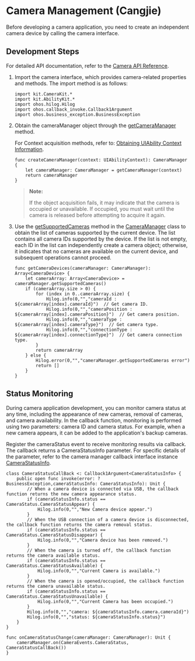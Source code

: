 # Camera Management (Cangjie)

Before developing a camera application, you need to create an independent camera device by calling the camera interface.

## Development Steps

For detailed API documentation, refer to the [Camera API Reference](../../../../reference/source_en/CameraKit/cj-apis-multimedia-camera.md).

1. Import the camera interface, which provides camera-related properties and methods. The import method is as follows:

    <!-- compile -->

    ```cangjie
    import kit.CameraKit.*
    import kit.AbilityKit.*
    import ohos.hilog.Hilog
    import ohos.callback_invoke.Callback1Argument
    import ohos.business_exception.BusinessException
    ```

2. Obtain the cameraManager object through the [getCameraManager](../../../../reference/source_en/CameraKit/cj-apis-multimedia-camera.md#func-getcameramanagerabilitycontext) method.

    For Context acquisition methods, refer to: [Obtaining UIAbility Context Information](../../application-models/cj-uiability-usage.md#获取uiability的上下文信息).

    <!-- compile -->

    ```cangjie
    func createCameraManager(context: UIAbilityContext): CameraManager {
        let cameraManager: CameraManager = getCameraManager(context)
        return cameraManager
    }
    ```

    > **Note:**
    >
    > If the object acquisition fails, it may indicate that the camera is occupied or unavailable. If occupied, you must wait until the camera is released before attempting to acquire it again.

3. Use the [getSupportedCameras](../../../../reference/source_en/CameraKit/cj-apis-multimedia-camera.md#func-getsupportedcameras) method in the [CameraManager](../../../../reference/source_en/CameraKit/cj-apis-multimedia-camera.md#class-cameramanager) class to obtain the list of cameras supported by the current device. The list contains all camera IDs supported by the device. If the list is not empty, each ID in the list can independently create a camera object; otherwise, it indicates that no cameras are available on the current device, and subsequent operations cannot proceed.

    <!-- compile -->

    ```cangjie
    func getCameraDevices(cameraManager: CameraManager): Array<CameraDevice> {
        let cameraArray: Array<CameraDevice> = cameraManager.getSupportedCameras()
        if (cameraArray.size > 0) {
            for (index in 0..cameraArray.size) {
                Hilog.info(0,"","cameraId : ${cameraArray[index].cameraId}")  // Get camera ID.
                Hilog.info(0,"","cameraPosition : ${cameraArray[index].cameraPosition}")  // Get camera position.
                Hilog.info(0,"","cameraType : ${cameraArray[index].cameraType}")  // Get camera type.
                Hilog.info(0,"","connectionType : ${cameraArray[index].connectionType}")  // Get camera connection type.
            }
            return cameraArray
        } else {
            Hilog.error(0,"","cameraManager.getSupportedCameras error")
            return []
        }
    }
    ```

## Status Monitoring

During camera application development, you can monitor camera status at any time, including the appearance of new cameras, removal of cameras, and camera availability. In the callback function, monitoring is performed using two parameters: camera ID and camera status. For example, when a new camera appears, it can be added to the application's backup cameras.

Register the cameraStatus event to receive monitoring results via callback. The callback returns a CameraStatusInfo parameter. For specific details of the parameter, refer to the camera manager callback interface instance [CameraStatusInfo](../../../../reference/source_en/CameraKit/cj-apis-multimedia-camera.md#class-camerastatusinfo).

<!-- compile -->

```cangjie
class CameraStatusCallBack <: Callback1Argument<CameraStatusInfo> {
    public open func invoke(error: ?BusinessException,cameraStatusInfo: CameraStatusInfo): Unit {
        // When a camera device is connected via USB, the callback function returns the new camera appearance status.
        if (cameraStatusInfo.status == CameraStatus.CameraStatusAppear) {
            Hilog.info(0,"","New Camera device appear.")
        }
        // When the USB connection of a camera device is disconnected, the callback function returns the camera removal status.
        if (cameraStatusInfo.status == CameraStatus.CameraStatusDisappear) {
            Hilog.info(0,"","Camera device has been removed.")
        }
        // When the camera is turned off, the callback function returns the camera available status.
        if (cameraStatusInfo.status == CameraStatus.CameraStatusAvailable) {
            Hilog.info(0,"","Current Camera is available.")
        }
        // When the camera is opened/occupied, the callback function returns the camera unavailable status.
        if (cameraStatusInfo.status == CameraStatus.CameraStatusUnavailable) {
            Hilog.info(0,"","Current Camera has been occupied.")
        }
        Hilog.info(0,"","camera: ${cameraStatusInfo.camera.cameraId}")
        Hilog.info(0,"","status: ${cameraStatusInfo.status}")
    }
}

func onCameraStatusChange(cameraManager: CameraManager): Unit {
    cameraManager.on(CameraEvents.CameraStatus, CameraStatusCallBack())
}
```